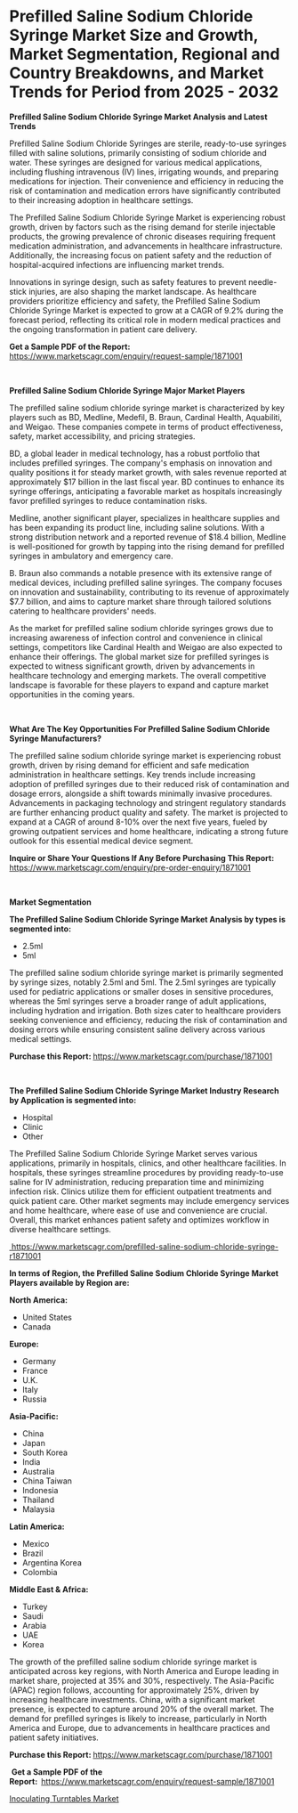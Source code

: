 <p><h1>Prefilled Saline Sodium Chloride Syringe Market Size and Growth, Market Segmentation, Regional and Country Breakdowns, and Market Trends for Period from 2025 -  2032</h1></p><p><strong>Prefilled Saline Sodium Chloride Syringe Market Analysis and Latest Trends</strong></p>
<p><p>Prefilled Saline Sodium Chloride Syringes are sterile, ready-to-use syringes filled with saline solutions, primarily consisting of sodium chloride and water. These syringes are designed for various medical applications, including flushing intravenous (IV) lines, irrigating wounds, and preparing medications for injection. Their convenience and efficiency in reducing the risk of contamination and medication errors have significantly contributed to their increasing adoption in healthcare settings.</p><p>The Prefilled Saline Sodium Chloride Syringe Market is experiencing robust growth, driven by factors such as the rising demand for sterile injectable products, the growing prevalence of chronic diseases requiring frequent medication administration, and advancements in healthcare infrastructure. Additionally, the increasing focus on patient safety and the reduction of hospital-acquired infections are influencing market trends.</p><p>Innovations in syringe design, such as safety features to prevent needle-stick injuries, are also shaping the market landscape. As healthcare providers prioritize efficiency and safety, the Prefilled Saline Sodium Chloride Syringe Market is expected to grow at a CAGR of 9.2% during the forecast period, reflecting its critical role in modern medical practices and the ongoing transformation in patient care delivery.</p></p>
<p><strong>Get a Sample PDF of the Report:&nbsp;</strong> <a href="https://www.marketscagr.com/enquiry/request-sample/1871001?utm_campaign=2808&utm_medium=2&utm_source=Github&utm_content=ia&utm_term=04032025&utm_id=prefilled-saline-sodium-chloride-syringe">https://www.marketscagr.com/enquiry/request-sample/1871001</a></p>
<p>&nbsp;</p>
<p><strong>Prefilled Saline Sodium Chloride Syringe Major Market Players</strong></p>
<p><p>The prefilled saline sodium chloride syringe market is characterized by key players such as BD, Medline, Medefil, B. Braun, Cardinal Health, Aquabiliti, and Weigao. These companies compete in terms of product effectiveness, safety, market accessibility, and pricing strategies.</p><p>BD, a global leader in medical technology, has a robust portfolio that includes prefilled syringes. The company's emphasis on innovation and quality positions it for steady market growth, with sales revenue reported at approximately $17 billion in the last fiscal year. BD continues to enhance its syringe offerings, anticipating a favorable market as hospitals increasingly favor prefilled syringes to reduce contamination risks.</p><p>Medline, another significant player, specializes in healthcare supplies and has been expanding its product line, including saline solutions. With a strong distribution network and a reported revenue of $18.4 billion, Medline is well-positioned for growth by tapping into the rising demand for prefilled syringes in ambulatory and emergency care.</p><p>B. Braun also commands a notable presence with its extensive range of medical devices, including prefilled saline syringes. The company focuses on innovation and sustainability, contributing to its revenue of approximately $7.7 billion, and aims to capture market share through tailored solutions catering to healthcare providers' needs.</p><p>As the market for prefilled saline sodium chloride syringes grows due to increasing awareness of infection control and convenience in clinical settings, competitors like Cardinal Health and Weigao are also expected to enhance their offerings. The global market size for prefilled syringes is expected to witness significant growth, driven by advancements in healthcare technology and emerging markets. The overall competitive landscape is favorable for these players to expand and capture market opportunities in the coming years.</p></p>
<p>&nbsp;</p>
<p><strong>What Are The Key Opportunities For Prefilled Saline Sodium Chloride Syringe Manufacturers?</strong></p>
<p><p>The prefilled saline sodium chloride syringe market is experiencing robust growth, driven by rising demand for efficient and safe medication administration in healthcare settings. Key trends include increasing adoption of prefilled syringes due to their reduced risk of contamination and dosage errors, alongside a shift towards minimally invasive procedures. Advancements in packaging technology and stringent regulatory standards are further enhancing product quality and safety. The market is projected to expand at a CAGR of around 8-10% over the next five years, fueled by growing outpatient services and home healthcare, indicating a strong future outlook for this essential medical device segment.</p></p>
<p><strong>Inquire or Share Your Questions If Any Before Purchasing This Report:</strong> <a href="https://www.marketscagr.com/enquiry/pre-order-enquiry/1871001?utm_campaign=2808&utm_medium=2&utm_source=Github&utm_content=ia&utm_term=04032025&utm_id=prefilled-saline-sodium-chloride-syringe">https://www.marketscagr.com/enquiry/pre-order-enquiry/1871001</a></p>
<p>&nbsp;</p>
<p><strong>Market Segmentation</strong></p>
<p><strong>The Prefilled Saline Sodium Chloride Syringe Market Analysis by types is segmented into:</strong></p>
<p><ul><li>2.5ml</li><li>5ml</li></ul></p>
<p><p>The prefilled saline sodium chloride syringe market is primarily segmented by syringe sizes, notably 2.5ml and 5ml. The 2.5ml syringes are typically used for pediatric applications or smaller doses in sensitive procedures, whereas the 5ml syringes serve a broader range of adult applications, including hydration and irrigation. Both sizes cater to healthcare providers seeking convenience and efficiency, reducing the risk of contamination and dosing errors while ensuring consistent saline delivery across various medical settings.</p></p>
<p><strong>Purchase this Report:&nbsp;</strong><a href="https://www.marketscagr.com/purchase/1871001?utm_campaign=2808&utm_medium=2&utm_source=Github&utm_content=ia&utm_term=04032025&utm_id=prefilled-saline-sodium-chloride-syringe">https://www.marketscagr.com/purchase/1871001</a></p>
<p>&nbsp;</p>
<p><strong>The Prefilled Saline Sodium Chloride Syringe Market Industry Research by Application is segmented into:</strong></p>
<p><ul><li>Hospital</li><li>Clinic</li><li>Other</li></ul></p>
<p><p>The Prefilled Saline Sodium Chloride Syringe Market serves various applications, primarily in hospitals, clinics, and other healthcare facilities. In hospitals, these syringes streamline procedures by providing ready-to-use saline for IV administration, reducing preparation time and minimizing infection risk. Clinics utilize them for efficient outpatient treatments and quick patient care. Other market segments may include emergency services and home healthcare, where ease of use and convenience are crucial. Overall, this market enhances patient safety and optimizes workflow in diverse healthcare settings.</p></p>
<p><a href="https://www.marketscagr.com/prefilled-saline-sodium-chloride-syringe-r1871001?utm_campaign=2808&utm_medium=2&utm_source=Github&utm_content=ia&utm_term=04032025&utm_id=prefilled-saline-sodium-chloride-syringe">&nbsp;https://www.marketscagr.com/prefilled-saline-sodium-chloride-syringe-r1871001</a></p>
<p><strong>In terms of Region, the Prefilled Saline Sodium Chloride Syringe Market Players available by Region are:</strong></p>
<p>
    <p> <strong> North America: </strong>
        <ul>
            <li>United States</li>
            <li>Canada</li>
        </ul>
        </p> 
    <p> <strong> Europe: </strong>
        <ul>
            <li>Germany</li>
            <li>France</li>
            <li>U.K.</li>
            <li>Italy</li>
            <li>Russia</li>
        </ul>
        </p> 
    <p> <strong> Asia-Pacific: </strong>
        <ul>
            <li>China</li>
            <li>Japan</li>
            <li>South Korea</li>
            <li>India</li>
            <li>Australia</li>
            <li>China Taiwan</li>
            <li>Indonesia</li>
            <li>Thailand</li>
            <li>Malaysia</li>
        </ul>
        </p> 
    <p> <strong> Latin America: </strong>
        <ul>
            <li>Mexico</li>
            <li>Brazil</li>
            <li>Argentina Korea</li>
            <li>Colombia</li>
        </ul>
        </p> 
    <p> <strong> Middle East & Africa: </strong>
        <ul>
            <li>Turkey</li>
            <li>Saudi</li>
            <li>Arabia</li>
            <li>UAE</li>
            <li>Korea</li>
        </ul>
    </p>
    </p>
<p><p>The growth of the prefilled saline sodium chloride syringe market is anticipated across key regions, with North America and Europe leading in market share, projected at 35% and 30%, respectively. The Asia-Pacific (APAC) region follows, accounting for approximately 25%, driven by increasing healthcare investments. China, with a significant market presence, is expected to capture around 20% of the overall market. The demand for prefilled syringes is likely to increase, particularly in North America and Europe, due to advancements in healthcare practices and patient safety initiatives.</p></p>
<p><strong>Purchase this Report: </strong><a href="https://www.marketscagr.com/purchase/1871001?utm_campaign=2808&utm_medium=2&utm_source=Github&utm_content=ia&utm_term=04032025&utm_id=prefilled-saline-sodium-chloride-syringe">https://www.marketscagr.com/purchase/1871001</a></p>
<p>&nbsp;<strong>Get a Sample PDF of the Report:&nbsp;&nbsp;</strong><a href="https://www.marketscagr.com/enquiry/request-sample/1871001?utm_campaign=2808&utm_medium=2&utm_source=Github&utm_content=ia&utm_term=04032025&utm_id=prefilled-saline-sodium-chloride-syringe">https://www.marketscagr.com/enquiry/request-sample/1871001</a></p>
<p><strong></strong></p>
<p><p><a href="https://github.com/klaassenmackenzie6/Market-Research-Report-List-1/blob/main/inoculating-turntables-market.md?utm_campaign=2808&utm_medium=2&utm_source=Github&utm_content=ia&utm_term=04032025&utm_id=prefilled-saline-sodium-chloride-syringe">Inoculating Turntables Market</a></p></p>